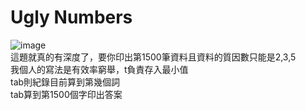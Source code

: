 # Ugly Numbers
![image](https://github.com/10360555iamnn/UVAdataset/assets/95529963/fda486b1-6455-44dc-8b8e-3ee160bf1543)  
這題就真的有深度了，要你印出第1500筆資料且資料的質因數只能是2,3,5  
我個人的寫法是有效率窮舉，t負責存入最小值  
tab則紀錄目前算到第幾個詞  
tab算到第1500個字印出答案  
